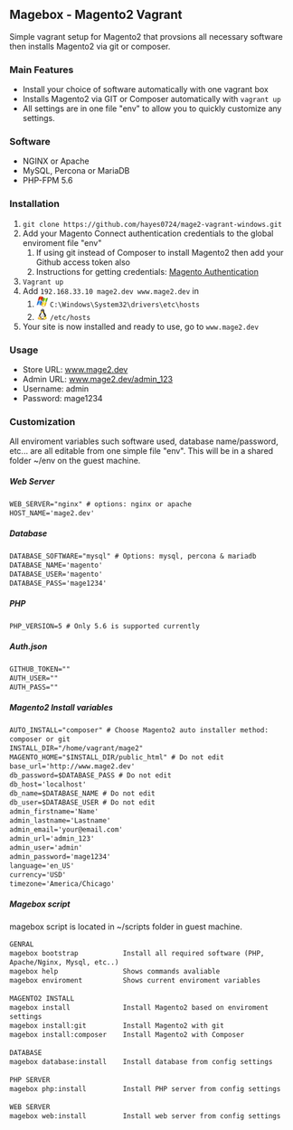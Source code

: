## Magebox - Magento2 Vagrant
Simple vagrant setup for Magento2 that provsions all necessary software then installs Magento2 via git or composer.

### Main Features
+ Install your choice of software automatically with one vagrant box
+ Installs Magento2 via GIT or Composer automatically with `vagrant up`
+ All settings are in one file "env" to allow you to quickly customize any settings.

### Software
+ NGINX or Apache
+ MySQL, Percona or MariaDB
+ PHP-FPM 5.6

### Installation
1. `git clone https://github.com/hayes0724/mage2-vagrant-windows.git`
2. Add your Magento Connect authentication credentials to the global enviroment file "env"
	1. If using git instead of Composer to install Magento2 then add your Github access token also
	2. Instructions for getting credentials: [Magento Authentication](http://devdocs.magento.com/guides/v2.0/install-gde/prereq/dev_install.html#generate-authentication-tokens)
3. `Vagrant up`
4. Add `192.168.33.10 mage2.dev www.mage2.dev` in
	1. ![Windows](docs/images/windows.png) `C:\Windows\System32\drivers\etc\hosts`
	2. ![Linux](docs/images/linux.png) `/etc/hosts`
5. Your site is now installed and ready to use, go to `www.mage2.dev`

### Usage
+ Store URL: www.mage2.dev
+ Admin URL: www.mage2.dev/admin_123
+ Username: admin
+ Password: mage1234

### Customization
All enviroment variables such software used, database name/password, etc... are all editable from one simple file "env". This will be in a shared folder ~/env on the guest machine.

##### Web Server
```shell
WEB_SERVER="nginx" # options: nginx or apache
HOST_NAME='mage2.dev'
```

##### Database
```shell
DATABASE_SOFTWARE="mysql" # Options: mysql, percona & mariadb
DATABASE_NAME='magento'
DATABASE_USER='magento'
DATABASE_PASS='mage1234'
```
##### PHP
```shell
PHP_VERSION=5 # Only 5.6 is supported currently
```

##### Auth.json
```shell
GITHUB_TOKEN=""
AUTH_USER=""
AUTH_PASS=""
```

##### Magento2 Install variables
```shell
AUTO_INSTALL="composer" # Choose Magento2 auto installer method: composer or git
INSTALL_DIR="/home/vagrant/mage2"
MAGENTO_HOME="$INSTALL_DIR/public_html" # Do not edit
base_url='http://www.mage2.dev'
db_password=$DATABASE_PASS # Do not edit
db_host='localhost'
db_name=$DATABASE_NAME # Do not edit
db_user=$DATABASE_USER # Do not edit
admin_firstname='Name'
admin_lastname='Lastname'
admin_email='your@email.com'
admin_url='admin_123'
admin_user='admin'
admin_password='mage1234'
language='en_US'
currency='USD'
timezone='America/Chicago'
```

##### Magebox script
magebox script is located in ~/scripts folder in guest machine.

```shell
GENRAL
magebox bootstrap			Install all required software (PHP, Apache/Nginx, Mysql, etc..)
magebox help				Shows commands avaliable
magebox enviroment  		Shows current enviroment variables

MAGENTO2 INSTALL
magebox install				Install Magento2 based on enviroment settings
magebox install:git			Install Magento2 with git
magebox install:composer	Install Magento2 with Composer

DATABASE
magebox database:install 	Install database from config settings

PHP SERVER
magebox php:install			Install PHP server from config settings

WEB SERVER
magebox web:install 		Install web server from config settings
```

